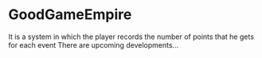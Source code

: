 # GoodGameEmpire
It is a system in which the player records the number of points that he gets for each event There are upcoming developments...
